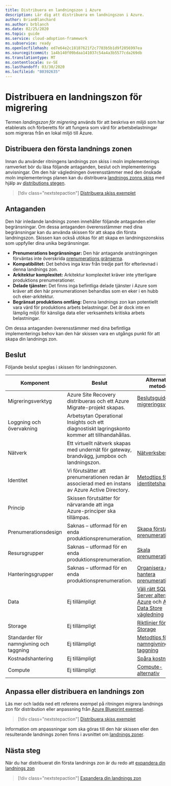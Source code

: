 ```yaml
---
title: Distribuera en landningszon i Azure
description: Lär dig att distribuera en landningszon i Azure.
author: BrianBlanchard
ms.author: brblanch
ms.date: 02/25/2020
ms.topic: guide
ms.service: cloud-adoption-framework
ms.subservice: ready
ms.openlocfilehash: ed7e64e2c18187621f2c7703b5b1d9f2056997ea
ms.sourcegitcommit: 1a4b140f09bdaa141037c54a4a3b5577cda269db
ms.translationtype: MT
ms.contentlocale: sv-SE
ms.lasthandoff: 03/30/2020
ms.locfileid: "80392635"
---
```

<!-- cSpell:ignore vCPUs jumpbox -->

# <a name="deploy-a-migration-landing-zone"></a>Distribuera en landningszon för migrering

Termen *landingszon för migrering* används för att beskriva en miljö som har etablerats och förberetts för att fungera som värd för arbetsbelastningar som migreras från en lokal miljö till Azure.

## <a name="deploy-the-first-landing-zone"></a>Distribuera den första landnings zonen

Innan du använder ritningens landnings zon skiss i moln implementerings ramverket bör du läsa följande antaganden, beslut och implementerings anvisningar. Om den här vägledningen överensstämmer med den önskade moln implementerings planen kan du distribuera [landnings zonns skiss](https://docs.microsoft.com/azure/governance/blueprints/samples/caf-migrate-landing-zone/index) med hjälp av [distributions stegen][deploy-sample].

> [!div class="nextstepaction"]
> [Distribuera skiss exemplet][deploy-sample]

## <a name="assumptions"></a>Antaganden

Den här inledande landnings zonen innehåller följande antaganden eller begränsningar. Om dessa antaganden överensstämmer med dina begränsningar kan du använda skissen för att skapa din första landningszon. Skissen kan också utökas för att skapa en landningszonskiss som uppfyller dina unika begränsningar.

- **Prenumerations begränsningar:** Den här antagande ansträngningen förväntas inte överskrida [prenumerations gränserna](https://docs.microsoft.com/azure/azure-subscription-service-limits).
- **Kompatibilitet:** Det behövs inga krav från tredje part för efterlevnad i denna landnings zon.
- **Arkitektur komplexitet:** Arkitektur komplexitet kräver inte ytterligare produktions prenumerationer.
- **Delade tjänster:** Det finns inga befintliga delade tjänster i Azure som kräver att den här prenumerationen behandlas som en eker i en hubb och eker-arkitektur.
- **Begränsat produktions omfång:** Denna landnings zon kan potentiellt vara värd för produktions arbets belastningar. Det är dock inte en lämplig miljö för känsliga data eller verksamhets kritiska arbets belastningar.

Om dessa antaganden överensstämmer med dina befintliga implementerings behov kan den här skissen vara en utgångs punkt för att skapa din landnings zon.

## <a name="decisions"></a>Beslut

Följande beslut speglas i skissen för landningszonen.

| Komponent                    | Beslut                                                                                         | Alternativa metoder                                                                                                                                                                                                                                                                |
|------------------------------|---------------------------------------------------------------------------------------------------|-------------------------------------------------------------------------------------------------------------------------------------------------------------------------------------------------------------------------------------------------------------------------------------- |
| Migreringsverktyg              | Azure Site Recovery distribueras och ett Azure Migrate-projekt skapas.                | [Beslutsguide för migreringsverktyg](../../decision-guides/migrate-decision-guide/index.md)                                                                                                                                                                                               |
| Loggning och övervakning       | Arbetsytan Operational Insights och ett diagnostiskt lagringskonto kommer att tillhandahållas.                |                                                                                                                                                                                                                                                                                       |
| Nätverk                      | Ett virtuellt nätverk skapas med undernät för gateway, brandvägg, jumpbox och landningszon.  | [Nätverksbeslut](../considerations/networking-options.md)                                                                                                                                                                                                                       |
| Identitet                     | Vi förutsätter att prenumerationen redan är associerad med en instans av Azure Active Directory. | [Metodtips för identitetshantering](https://docs.microsoft.com/azure/security/azure-security-identity-management-best-practices?toc=https://docs.microsoft.com/azure/cloud-adoption-framework/toc.json&bc=https://docs.microsoft.com/azure/cloud-adoption-framework/_bread/toc.json) |
| Princip                       | Skissen förutsätter för närvarande att inga Azure-principer ska tillämpas.                        |                                                                                                                                                                                                                                                                                       |
| Prenumerationsdesign          | Saknas – utformad för en enda produktionsprenumeration.                                              | [Skapa första prenumerationer](../azure-best-practices/initial-subscriptions.md)                                                                                                                                                                                                      |
| Resursgrupper              | Saknas – utformad för en enda produktionsprenumeration.                                              | [Skala prenumerationer](../azure-best-practices/scale-subscriptions.md)                                                                                                                                                                                                                 |
| Hanteringsgrupper            | Saknas – utformad för en enda produktionsprenumeration.                                              | [Organisera och hantera prenumerationer](../azure-best-practices/organize-subscriptions.md)                                                                                                                                                                                                |
| Data                         | Ej tillämpligt                                                                                               | [Välj rätt SQL Server alternativ i Azure](https://docs.microsoft.com/azure/sql-database/sql-database-paas-vs-sql-server-iaas) och [Azure Data Store vägledning](https://docs.microsoft.com/azure/architecture/guide/technology-choices/data-store-overview)                       |
| Storage                      | Ej tillämpligt                                                                                               | [Riktlinjer för Azure Storage](../considerations/storage-options.md)                                                                                                                                                                                                                        |
| Standarder för namngivning och taggning | Ej tillämpligt                                                                                               | [Metodtips för namngivning och taggning](../azure-best-practices/naming-and-tagging.md)                                                                                                                                                                                                    |
| Kostnadshantering              | Ej tillämpligt                                                                                               | [Spåra kostnader](../azure-best-practices/track-costs.md)                                                                                                                                                                                                                              |
| Compute                      | Ej tillämpligt                                                                                               | [Compute-alternativ](../considerations/compute-options.md)                                                                                                                                                                                                                               |

## <a name="customize-or-deploy-a-landing-zone"></a>Anpassa eller distribuera en landnings zon

Läs mer och ladda ned ett referens exempel på ritningen migrera landnings zon för distribution eller anpassning från [Azure Blueprint exempel][deploy-sample].

> [!div class="nextstepaction"]
> [Distribuera skiss exemplet][deploy-sample]

Information om anpassningar som ska göras till den här skissen eller den resulterande landnings zonen finns i avsnittet om [landnings zoner](../considerations/index.md).

## <a name="next-steps"></a>Nästa steg

När du har distribuerat din första landnings zon är du redo att [expandera din landnings zon](../considerations/index.md)

> [!div class="nextstepaction"]
> [Expandera din landnings zon](../considerations/index.md)

<!-- links -->

[deploy-sample]: https://docs.microsoft.com/azure/governance/blueprints/samples/caf-migrate-landing-zone/deploy
